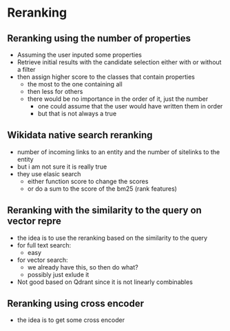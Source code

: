 # Reranking

## Reranking using the number of properties

- Assuming the user inputed some properties
- Retrieve initial results with the candidate selection either with or without a filter
- then assign higher score to the classes that contain properties
  - the most to the one containing all
  - then less for others
  - there would be no importance in the order of it, just the number
    - one could assume that the user would have written them in order
    - but that is not always a true

## Wikidata native search reranking

- number of incoming links to an entity and the number of sitelinks to the entity
- but i am not sure it is really true
- they use elasic search
  - either function score to change the scores
  - or do a sum to the score of the bm25 (rank features)

## Reranking with the similarity to the query on vector repre

- the idea is to use the reranking based on the similarity to the query
- for full text search:
  - easy
- for vector search:
  - we already have this, so then do what?
  - possibly just exlude it
- Not good based on Qdrant since it is not linearly combinables

## Reranking using cross encoder

- the idea is to get some cross encoder

